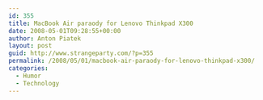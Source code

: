 ```yaml
---
id: 355
title: MacBook Air paraody for Lenovo Thinkpad X300
date: 2008-05-01T09:28:55+00:00
author: Anton Piatek
layout: post
guid: http://www.strangeparty.com/?p=355
permalink: /2008/05/01/macbook-air-paraody-for-lenovo-thinkpad-x300/
categories:
  - Humor
  - Technology
---
```

